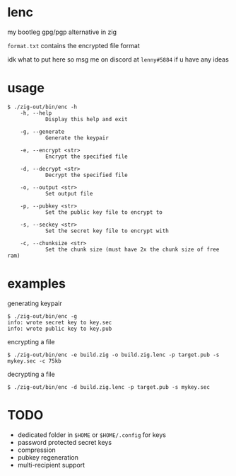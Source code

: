 # lenc
my bootleg gpg/pgp alternative in zig

`format.txt` contains the encrypted file format

idk what to put here so msg me on discord at `lenny#5884` if u have any ideas

# usage
```
$ ./zig-out/bin/enc -h
    -h, --help
            Display this help and exit

    -g, --generate
            Generate the keypair

    -e, --encrypt <str>
            Encrypt the specified file

    -d, --decrypt <str>
            Decrypt the specified file

    -o, --output <str>
            Set output file

    -p, --pubkey <str>
            Set the public key file to encrypt to

    -s, --seckey <str>
            Set the secret key file to encrypt with

    -c, --chunksize <str>
            Set the chunk size (must have 2x the chunk size of free ram)
```

# examples
generating keypair
```
$ ./zig-out/bin/enc -g
info: wrote secret key to key.sec
info: wrote public key to key.pub
```
encrypting a file
```
$ ./zig-out/bin/enc -e build.zig -o build.zig.lenc -p target.pub -s mykey.sec -c 75kb
```
decrypting a file
```
$ ./zig-out/bin/enc -d build.zig.lenc -p target.pub -s mykey.sec
```
# TODO
- dedicated folder in `$HOME` or `$HOME/.config` for keys
- password protected secret keys
- compression
- pubkey regeneration
- multi-recipient support
